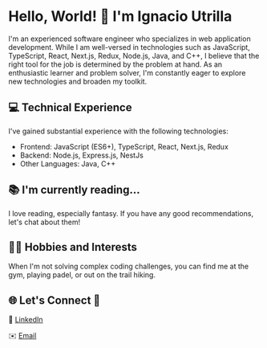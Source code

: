 # Hello, World! 👋 I'm Ignacio Utrilla

I'm an experienced software engineer who specializes in web application development. While I am well-versed in technologies such as JavaScript, TypeScript, React, Next.js, Redux, Node.js, Java, and C++, I believe that the right tool for the job is determined by the problem at hand. As an enthusiastic learner and problem solver, I'm constantly eager to explore new technologies and broaden my toolkit.

## 💻 Technical Experience

I've gained substantial experience with the following technologies:

- Frontend: JavaScript (ES6+), TypeScript, React, Next.js, Redux
- Backend: Node.js, Express.js, NestJs
- Other Languages: Java, C++

## 📚 I'm currently reading...

I love reading, especially fantasy. If you have any good recommendations, let's chat about them!

## 🏋️‍♂️ Hobbies and Interests

When I'm not solving complex coding challenges, you can find me at the gym, playing padel, or out on the trail hiking. 

## 🌐 Let's Connect 🤝

🔗 [LinkedIn](https://www.linkedin.com/in/ignacio-utrilla)

✉️ [Email](mailto:ignacio@utrilla.dev)
